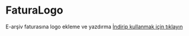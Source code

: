 # FaturaLogo
E-arşiv faturasına logo ekleme ve yazdırma
[İndirip kullanmak için tıklayın](https://github.com/osmanraifgunes/FaturaLogo/blob/master/FaturaLogo.exe)

